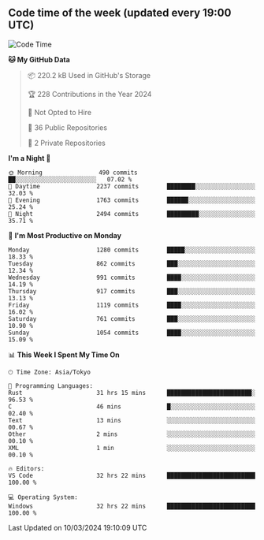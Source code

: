 ## Code time of the week (updated every 19:00 UTC)

<!--START_SECTION:waka-->
![Code Time](http://img.shields.io/badge/Code%20Time-2%2C791%20hrs%201%20min-blue)

**🐱 My GitHub Data** 

> 📦 220.2 kB Used in GitHub's Storage 
 > 
> 🏆 228 Contributions in the Year 2024
 > 
> 🚫 Not Opted to Hire
 > 
> 📜 36 Public Repositories 
 > 
> 🔑 2 Private Repositories 
 > 
**I'm a Night 🦉** 

```text
🌞 Morning                490 commits         ██░░░░░░░░░░░░░░░░░░░░░░░   07.02 % 
🌆 Daytime                2237 commits        ████████░░░░░░░░░░░░░░░░░   32.03 % 
🌃 Evening                1763 commits        ██████░░░░░░░░░░░░░░░░░░░   25.24 % 
🌙 Night                  2494 commits        █████████░░░░░░░░░░░░░░░░   35.71 % 
```
📅 **I'm Most Productive on Monday** 

```text
Monday                   1280 commits        █████░░░░░░░░░░░░░░░░░░░░   18.33 % 
Tuesday                  862 commits         ███░░░░░░░░░░░░░░░░░░░░░░   12.34 % 
Wednesday                991 commits         ████░░░░░░░░░░░░░░░░░░░░░   14.19 % 
Thursday                 917 commits         ███░░░░░░░░░░░░░░░░░░░░░░   13.13 % 
Friday                   1119 commits        ████░░░░░░░░░░░░░░░░░░░░░   16.02 % 
Saturday                 761 commits         ███░░░░░░░░░░░░░░░░░░░░░░   10.90 % 
Sunday                   1054 commits        ████░░░░░░░░░░░░░░░░░░░░░   15.09 % 
```


📊 **This Week I Spent My Time On** 

```text
🕑︎ Time Zone: Asia/Tokyo

💬 Programming Languages: 
Rust                     31 hrs 15 mins      ████████████████████████░   96.53 % 
C                        46 mins             █░░░░░░░░░░░░░░░░░░░░░░░░   02.40 % 
Text                     13 mins             ░░░░░░░░░░░░░░░░░░░░░░░░░   00.67 % 
Other                    2 mins              ░░░░░░░░░░░░░░░░░░░░░░░░░   00.10 % 
XML                      1 min               ░░░░░░░░░░░░░░░░░░░░░░░░░   00.10 % 

🔥 Editors: 
VS Code                  32 hrs 22 mins      █████████████████████████   100.00 % 

💻 Operating System: 
Windows                  32 hrs 22 mins      █████████████████████████   100.00 % 
```


 Last Updated on 10/03/2024 19:10:09 UTC
<!--END_SECTION:waka-->